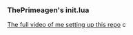 ### ThePrimeagen's init.lua

[The full video of me setting up this repo](https://www.youtube.com/watch?v=w7i4amO_zaE)
 c


